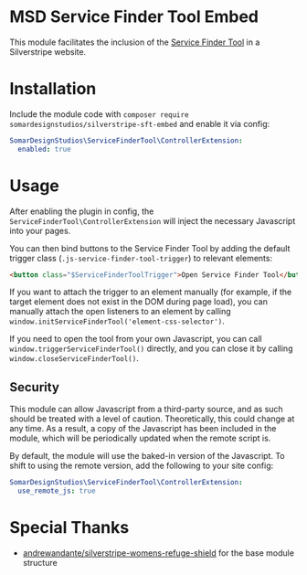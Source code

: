# MSD Service Finder Tool Embed

This module facilitates the inclusion of the [Service Finder Tool](https://service-finder-tool.cloudfront.net) in a Silverstripe website.

# Installation

Include the module code with `composer require somardesignstudios/silverstripe-sft-embed` and enable it via config:

```yml
SomarDesignStudios\ServiceFinderTool\ControllerExtension:
  enabled: true
```

# Usage

After enabling the plugin in config, the `ServiceFinderTool\ControllerExtension` will inject the necessary Javascript into your pages.

You can then bind buttons to the Service Finder Tool by adding the default trigger class (`.js-service-finder-tool-trigger`) to relevant elements:

```html
<button class="$ServiceFinderToolTrigger">Open Service Finder Tool</button>
```

If you want to attach the trigger to an element manually (for example, if the target element does not exist in the DOM during page load), you can manually attach the open listeners to an element by calling `window.initServiceFinderTool('element-css-selector')`.

If you need to open the tool from your own Javascript, you can call `window.triggerServiceFinderTool()` directly, and you can close it by calling `window.closeServiceFinderTool()`.

## Security

This module can allow Javascript from a third-party source, and as such should be treated with a level of caution. Theoretically, this could change at any time. As a result, a copy of the Javascript has been included in the module, which will be periodically updated when the remote script is.

By default, the module will use the baked-in version of the Javascript. To shift to using the remote version, add the following to your site config:

```yaml
SomarDesignStudios\ServiceFinderTool\ControllerExtension:
  use_remote_js: true
```

# Special Thanks

- [andrewandante/silverstripe-womens-refuge-shield](https://github.com/andrewandante/silverstripe-womens-refuge-shield) for the base module structure
